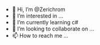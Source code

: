 - 👋 Hi, I’m @Zerichrom
- 👀 I’m interested in ...
- 🌱 I’m currently learning c#
- 💞️ I’m looking to collaborate on ...
- 📫 How to reach me ...

<!---
Zerichrom/Zerichrom is a ✨ special ✨ repository because its `README.md` (this file) appears on your GitHub profile.
You can click the Preview link to take a look at your changes.
--->
